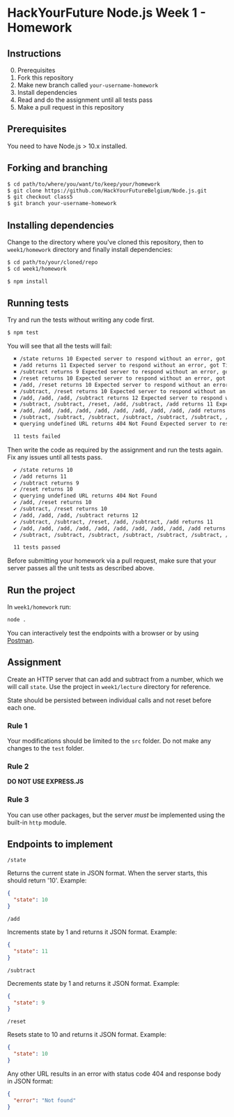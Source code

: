 # HackYourFuture Node.js Week 1 - Homework

## Instructions

0. Prerequisites
1. Fork this repository
2. Make new branch called `your-username-homework`
3. Install dependencies
4. Read and do the assignment until all tests pass
5. Make a pull request in this repository

## Prerequisites

You need to have Node.js > 10.x installed.

## Forking and branching
```bash
$ cd path/to/where/you/want/to/keep/your/homework
$ git clone https://github.com/HackYourFutureBelgium/Node.js.git 
$ git checkout class5
$ git branch your-username-homework
```

## Installing dependencies

Change to the directory where you've cloned this repository, then to
`week1/homework` directory and finally install dependencies:

```bash
$ cd path/to/your/cloned/repo
$ cd week1/homework

$ npm install
```

## Running tests

Try and run the tests without writing any code first.

```bash
$ npm test
```

You will see that all the tests will fail:

```bash
  ✖ /state returns 10 Expected server to respond without an error, got Timeout of 100ms exceeded
  ✖ /add returns 11 Expected server to respond without an error, got Timeout of 100ms exceeded
  ✖ /subtract returns 9 Expected server to respond without an error, got Timeout of 100ms exceeded
  ✖ /reset returns 10 Expected server to respond without an error, got Timeout of 100ms exceeded
  ✖ /add, /reset returns 10 Expected server to respond without an error, got Timeout of 100ms exceeded
  ✖ /subtract, /reset returns 10 Expected server to respond without an error, got Timeout of 100ms exceeded
  ✖ /add, /add, /add, /subtract returns 12 Expected server to respond without an error, got Timeout of 100ms exceeded
  ✖ /subtract, /subtract, /reset, /add, /subtract, /add returns 11 Expected server to respond without an error, got Timeout of 100ms exceeded
  ✖ /add, /add, /add, /add, /add, /add, /add, /add, /add, /add returns 20 Expected server to respond without an error, got Timeout of 100ms exceeded
  ✖ /subtract, /subtract, /subtract, /subtract, /subtract, /subtract, /subtract,/subtract, /subtract, /subtract returns 0 Expected server to respond without an error, got Timeout of 100ms exceeded
  ✖ querying undefined URL returns 404 Not Found Expected server to respond without an error, got Timeout of 100ms exceeded

  11 tests failed
```

Then write the code as required by the assignment and run the tests again. Fix any issues until all tests pass.

```bash
  ✔ /state returns 10
  ✔ /add returns 11
  ✔ /subtract returns 9
  ✔ /reset returns 10
  ✔ querying undefined URL returns 404 Not Found
  ✔ /add, /reset returns 10
  ✔ /subtract, /reset returns 10
  ✔ /add, /add, /add, /subtract returns 12
  ✔ /subtract, /subtract, /reset, /add, /subtract, /add returns 11
  ✔ /add, /add, /add, /add, /add, /add, /add, /add, /add, /add returns 20
  ✔ /subtract, /subtract, /subtract, /subtract, /subtract, /subtract, /subtract, /subtract, /subtract, /subtract returns 0

  11 tests passed
```

Before submitting your homework via a pull request, make sure that your server passes all the unit tests as described above.

## Run the project

In `week1/homework` run:

```bash
node .
```

You can interactively test the endpoints with a browser or by using [Postman](https://www.getpostman.com/).

## Assignment

Create an HTTP server that can add and subtract from a number, which we will 
call `state`. Use the project in `week1/lecture` directory for reference.

State should be persisted between individual calls and not reset before each
one.

### Rule 1

Your modifications should be limited to the `src` folder. Do not make any
changes to the `test` folder.

### Rule 2

**DO NOT USE EXPRESS.JS**

### Rule 3

You can use other packages, but the server _must_ be implemented using the
built-in `http` module.

## Endpoints to implement

`/state`

Returns the current state in JSON format. When the server starts, this should
return '10'. Example:

```json
{
  "state": 10
}
```

`/add`

Increments state by 1 and returns it JSON format. Example:

```json
{
  "state": 11
}
```

`/subtract`

Decrements state by 1 and returns it JSON format. Example:

```json
{
  "state": 9
}
```

`/reset`

Resets state to 10 and returns it JSON format. Example:

```json
{
  "state": 10
}
```

Any other URL results in an error with status code 404 and response body in JSON
format:

```json
{
  "error": "Not found"
}
```
